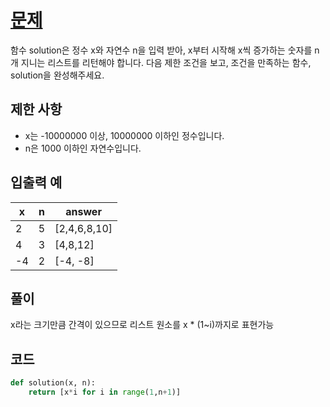 # [문제]()  
함수 solution은 정수 x와 자연수 n을 입력 받아, x부터 시작해 x씩 증가하는 숫자를 n개 지니는 리스트를 리턴해야 합니다. 다음 제한 조건을 보고, 조건을 만족하는 함수, solution을 완성해주세요.

## 제한 사항  
- x는 -10000000 이상, 10000000 이하인 정수입니다.
- n은 1000 이하인 자연수입니다.
## 입출력 예  
|x|n|answer|
|-----|-----|----|
|2|5|	[2,4,6,8,10]|
|4|3|[4,8,12]|
|-4|2|[-4, -8]|

## 풀이  
x라는 크기만큼 간격이 있으므로 리스트 원소를 x * (1~i)까지로 표현가능
## 코드  

```python
def solution(x, n):
    return [x*i for i in range(1,n+1)]
```

